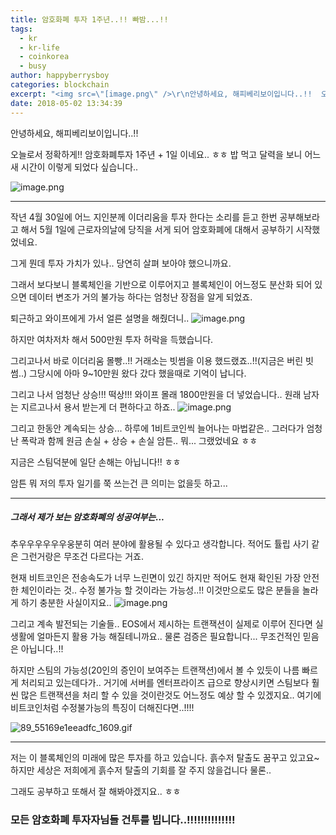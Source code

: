 ```yaml
---
title: 암호화폐 투자 1주년..!! 빠밤...!!
tags:
  - kr
  - kr-life
  - coinkorea
  - busy
author: happyberrysboy
categories: blockchain
excerpt: "<img src=\"[image.png\" />\r\n안녕하세요, 해피베리보이입니다..!!  오늘로서 정확하게!! 암호화폐투자 1주년 + 1일 이네요.. ㅎㅎ 밥 먹고 달력을 보니 어느새 시간이 이렇게 되었다 싶습니다..  !](  ___  작년 4월 30일에 어느 지인분께 이더리움을 투자 한다는 소리를 듣고 한번 공부해보라고 해서 5월 1일에 근로자의날에 당직을 서게 되어 암호화폐에 대해서 공부하기 시작했었....."
date: 2018-05-02 13:34:39
---
```


안녕하세요, 해피베리보이입니다..!!

오늘로서 정확하게!! 암호화폐투자 1주년 + 1일 이네요.. ㅎㅎ
밥 먹고 달력을 보니 어느새 시간이 이렇게 되었다 싶습니다..

![image.png](https://gateway.ipfs.io/ipfs/QmWFU5JgwMAM78CxvVweTpn1USvTnbTEYoTLACR87zmJs1)

___

작년 4월 30일에 어느 지인분께 이더리움을 투자 한다는 소리를 듣고 한번 공부해보라고 해서 5월 1일에 근로자의날에 당직을 서게 되어 암호화폐에 대해서 공부하기 시작했었네요.

그게 뭔데 투자 가치가 있나.. 당연히 살펴 보아야 했으니까요.

그래서 보다보니 블록체인을 기반으로 이루어지고 블록체인이 어느정도 분산화 되어 있으면 데이터 변조가 거의 불가능 하다는 엄청난 장점을 알게 되었죠.

퇴근하고 와이프에게 가서 얼른 설명을 해줬더니..
![image.png](https://gateway.ipfs.io/ipfs/QmemnsdDmgdfcn7FwU2Y2sDYrqE5VFg7ZNd5r6QuyrySTg)

하지만 여차저차 해서 500만원 투자 허락을 득했습니다.

그리고나서 바로 이더리움 몰빵..!! 거래소는 빗썸을 이용 했드랬죠..!!(지금은 버린 빗썸..)
그당시에 아마 9~10만원 왔다 갔다 했을때로 기억이 납니다.

그리고 나서 엄청난 상승!!! 떡상!!! 와이프 몰래 1800만원을 더 넣었습니다..
원래 남자는 지르고나서 용서 받는게 더 편하다고 하죠.. 
![image.png](https://gateway.ipfs.io/ipfs/QmPjRx69GJ9m1srGJTag4eA2Azqngbtnpzs3jvy2g1qeDG)

그리고 한동안 계속되는 상승... 하루에 1비트코인씩 늘어나는 마법같은..
그러다가 엄청난 폭락과 함께 원금 손실 + 상승 + 손실 암튼.. 뭐... 그랬었네요 ㅎㅎ

지금은 스팀덕분에 일단 손해는 아닙니다!! ㅎㅎ

암튼 뭐 저의 투자 일기를 쭉 쓰는건 큰 의미는 없을듯 하고...

___

##### 그래서 제가 보는 암호화폐의 성공여부는... 

추우우우우우우웅분히 여러 분야에 활용될 수 있다고 생각합니다.
적어도 튤립 사기 같은 그런거랑은 무조건 다르다는 거죠.

현재 비트코인은 전송속도가 너무 느린면이 있긴 하지만 적어도 현재 확인된 가장 안전한 체인이라는 것.. 수정 불가능 할 것이라는 가능성..!! 이것만으로도 많은 분들을 놀라게 하기 충분한 사실이지요..
![image.png](https://gateway.ipfs.io/ipfs/Qmf3Sk2d3bEba72Hhq5GNzCiLZYxykKW5doEo5A7ujg7ZN)



그리고 계속 발전되는 기술들.. 
EOS에서 제시하는 트랜잭션이 실제로 이루어 진다면 실생활에 얼마든지 활용 가능 해질테니까요.. 물론 검증은 필요합니다... 무조건적인 믿음은 아닙니다..!! 

하지만 스팀의 가능성(20인의 증인이 보여주는 트랜잭션)에서 볼 수 있듯이 나름 빠르게 처리되고 있는데다가.. 거기에 서버를 엔터프라이즈 급으로 향상시키면 스팀보다 훨씬 많은 트랜잭션을 처리 할 수 있을 것이란것도 어느정도 예상 할 수 있겠지요..
여기에 비트코인처럼 수정불가능의 특징이 더해진다면..!!!!  

![89_55169e1eeadfc_1609.gif](https://gateway.ipfs.io/ipfs/QmRHvn5NyZ8vDzMrTP6kbtoBFCYrgihijH3JK6e33TEA7r)

___

저는 이 블록체인의 미래에 많은 투자를 하고 있습니다.
흙수저 탈출도 꿈꾸고 있고요~
하지만 세상은 저희에게 흙수저 탈출의 기회를 잘 주지 않을겁니다 물론..

그래도 공부하고 또해서 잘 해봐야겠지요.. ㅎㅎ

### 모든 암호화폐 투자자님들 건투를 빕니다..!!!!!!!!!!!!!!
